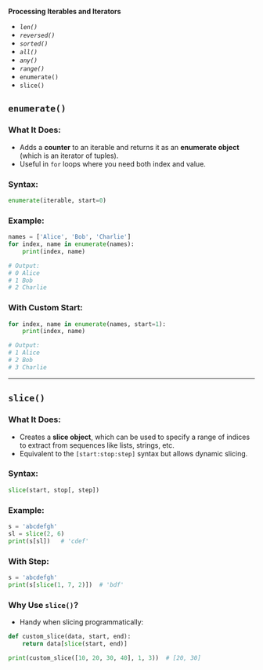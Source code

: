 **Processing Iterables and Iterators**
- *`len()`*
- *`reversed()`*
- *`sorted()`*
- *`all()`*
- *`any()`*
- *`range()`*
- `enumerate()`
- `slice()`



## `enumerate()`

### What It Does:

* Adds a **counter** to an iterable and returns it as an **enumerate object** (which is an iterator of tuples).
* Useful in `for` loops where you need both index and value.

### Syntax:

```python
enumerate(iterable, start=0)
```

### Example:

```python
names = ['Alice', 'Bob', 'Charlie']
for index, name in enumerate(names):
    print(index, name)

# Output:
# 0 Alice
# 1 Bob
# 2 Charlie
```

### With Custom Start:

```python
for index, name in enumerate(names, start=1):
    print(index, name)

# Output:
# 1 Alice
# 2 Bob
# 3 Charlie
```

---

## `slice()`

### What It Does:

* Creates a **slice object**, which can be used to specify a range of indices to extract from sequences like lists, strings, etc.
* Equivalent to the `[start:stop:step]` syntax but allows dynamic slicing.

### Syntax:

```python
slice(start, stop[, step])
```

### Example:

```python
s = 'abcdefgh'
sl = slice(2, 6)
print(s[sl])   # 'cdef'
```

### With Step:

```python
s = 'abcdefgh'
print(s[slice(1, 7, 2)])  # 'bdf'
```

### Why Use `slice()`?

* Handy when slicing programmatically:

```python
def custom_slice(data, start, end):
    return data[slice(start, end)]

print(custom_slice([10, 20, 30, 40], 1, 3))  # [20, 30]
```
